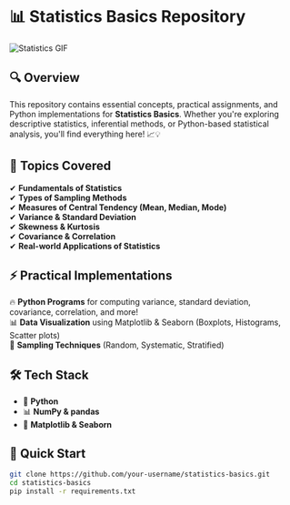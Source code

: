 # 📊 Statistics Basics Repository  

![Statistics GIF](https://media.giphy.com/media/3o6UBpHgaXFDNAuttm/giphy.gif)  

## 🔍 Overview  
This repository contains essential concepts, practical assignments, and Python implementations for **Statistics Basics**. Whether you're exploring descriptive statistics, inferential methods, or Python-based statistical analysis, you'll find everything here! 📈💡  

## 📖 Topics Covered  
✔ **Fundamentals of Statistics**  
✔ **Types of Sampling Methods**  
✔ **Measures of Central Tendency (Mean, Median, Mode)**  
✔ **Variance & Standard Deviation**  
✔ **Skewness & Kurtosis**  
✔ **Covariance & Correlation**  
✔ **Real-world Applications of Statistics**  

## ⚡ Practical Implementations  
🔥 **Python Programs** for computing variance, standard deviation, covariance, correlation, and more!  
📊 **Data Visualization** using Matplotlib & Seaborn (Boxplots, Histograms, Scatter plots)  
🎯 **Sampling Techniques** (Random, Systematic, Stratified)  

## 🛠 Tech Stack  
- 🐍 **Python**  
- 📊 **NumPy & pandas**  
- 🎨 **Matplotlib & Seaborn**  

## 🚀 Quick Start  
```sh
git clone https://github.com/your-username/statistics-basics.git
cd statistics-basics
pip install -r requirements.txt
